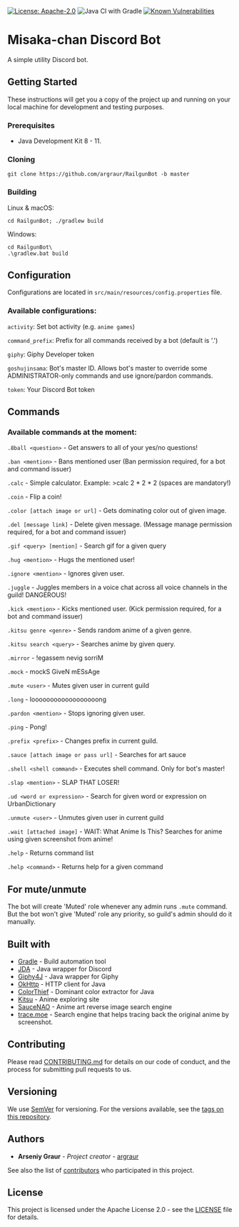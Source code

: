 [![License: Apache-2.0](https://img.shields.io/badge/License-Apache%202.0-yellow.svg)](http://www.apache.org/licenses/LICENSE-2.0)
![Java CI with Gradle](https://github.com/argraur/RailgunBot/workflows/Java%20CI%20with%20Gradle/badge.svg)
[![Known Vulnerabilities](https://snyk.io/test/github/argraur/RailgunBot/badge.svg?targetFile=build.gradle)](https://snyk.io/test/github/argraur/RailgunBot?targetFile=build.gradle)

# Misaka-chan Discord Bot

A simple utility Discord bot.

## Getting Started

These instructions will get you a copy of the project up and running on your local machine for development and testing purposes.

### Prerequisites

* Java Development Kit 8 - 11.

### Cloning

```
git clone https://github.com/argraur/RailgunBot -b master
```

### Building

Linux & macOS:
```
cd RailgunBot; ./gradlew build
```

Windows:
```
cd RailgunBot\
.\gradlew.bat build
```

## Configuration

Configurations are located in `src/main/resources/config.properties` file.

### Available configurations:

`activity`: Set bot activity (e.g. `anime games`)

`command_prefix`: Prefix for all commands received by a bot (default is '.')

`giphy`: Giphy Developer token

`goshujinsama`: Bot's master ID. Allows bot's master to override some ADMINISTRATOR-only commands and use ignore/pardon commands.

`token`: Your Discord Bot token

## Commands

### Available commands at the moment:

`.8ball <question>` - Get answers to all of your yes/no questions!

`.ban <mention>` - Bans mentioned user (Ban permission required, for a bot and command issuer)

`.calc` - Simple calculator. Example: >calc 2 * 2 * 2 (spaces are mandatory!)

`.coin` - Flip a coin!

`.color [attach image or url]` - Gets dominating color out of given image.

`.del [message link]` - Delete given message. (Message manage permission required, for a bot and command issuer)

`.gif <query> [mention]` - Search gif for a given query

`.hug <mention>` - Hugs the mentioned user!

`.ignore <mention>` - Ignores given user.

`.juggle` - Juggles members in a voice chat across all voice channels in the guild! DANGEROUS!

`.kick <mention>` - Kicks mentioned user. (Kick permission required, for a bot and command issuer)

`.kitsu genre <genre>` - Sends random anime of a given genre.

`.kitsu search <query>` - Searches anime by given query.

`.mirror` - !egassem nevig sorriM

`.mock` - mockS GiveN mESsAge

`.mute <user>` - Mutes given user in current guild

`.long` - loooooooooooooooooong

`.pardon <mention>` - Stops ignoring given user.

`.ping` - Pong!

`.prefix <prefix>` - Changes prefix in current guild.

`.sauce [attach image or pass url]` - Searches for art sauce

`.shell <shell command>` - Executes shell command. Only for bot's master!

`.slap <mention>` - SLAP THAT LOSER!

`.ud <word or expression>` - Search for given word or expression on UrbanDictionary

`.unmute <user>` - Unmutes given user in current guild

`.wait [attached image]` - WAIT: What Anime Is This? Searches for anime using given screenshot from anime!

`.help` - Returns command list

`.help <command>` - Returns help for a given command


## For mute/unmute

The bot will create 'Muted' role whenever any admin runs `.mute` command.
But the bot won't give 'Muted' role any priority, so guild's admin should do it manually.

## Built with

* [Gradle](https://github.com/gradle/gradle) - Build automation tool
* [JDA](https://github.com/DV8FromTheWorld/JDA) - Java wrapper for Discord
* [Giphy4J](https://github.com/keshrath/Giphy4J) - Java wrapper for Giphy
* [OkHttp](https://github.com/square/okhttp) - HTTP client for Java
* [ColorThief](https://github.com/SvenWoltmann/color-thief-java) - Dominant color extractor for Java
* [Kitsu](https://kitsu.io) - Anime exploring site
* [SauceNAO](https://saucenao.com) - Anime art reverse image search engine
* [trace.moe](https://trace.moe) - Search engine that helps tracing back the original anime by screenshot.

## Contributing

Please read [CONTRIBUTING.md](CONTRIBUTING.md) for details on our code of conduct, and the process for submitting pull requests to us.

## Versioning

We use [SemVer](http://semver.org/) for versioning. For the versions available, see the [tags on this repository](https://github.com/your/project/tags). 

## Authors

* **Arseniy Graur** - *Project creator* - [argraur](https://github.com/argraur)

See also the list of [contributors](https://github.com/argraur/RailgunBot/contributors) who participated in this project.

## License

This project is licensed under the Apache License 2.0 - see the [LICENSE](LICENSE) file for details.
